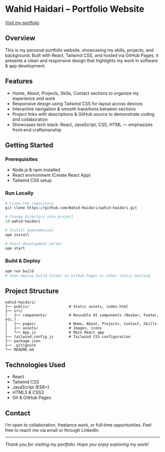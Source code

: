 # Wahid Haidari – Portfolio Website
[Visit my portfolio](https://wahid-haidari.github.io/wahid-haidari)


## Overview
This is my personal portfolio website, showcasing my skills, projects, and background. Built with React, Tailwind CSS, and hosted via GitHub Pages, it presents a clean and responsive design that highlights my work in software & app development.

## Features
- Home, About, Projects, Skills, Contact sections to organize my experience and work  
- Responsive design using Tailwind CSS for layout across devices  
- Interactive navigation & smooth transitions between sections  
- Project links with descriptions & GitHub source to demonstrate coding and collaboration  
- Showcases tech stack: React, JavaScript, CSS, HTML — emphasizes front‑end craftsmanship

## Getting Started

### Prerequisites
- Node.js & npm installed  
- React environment (Create React App)  
- Tailwind CSS setup  

### Run Locally
```bash
# Clone the repository
git clone https://github.com/Wahid-Haidari/wahid-haidari.git

# Change directory into project
cd wahid-haidari

# Install dependencies
npm install

# Start development server
npm start
```

### Build & Deploy
```bash
npm run build
# then deploy build folder to GitHub Pages or other static hosting
```

## Project Structure
```
wahid-haidari/
├── public/                  # Static assets, index.html
├── src/
│   ├── components/          # Reusable UI components (Navbar, Footer, etc.)
│   ├── pages/               # Home, About, Projects, Contact, Skills
│   ├── assets/              # Images, icons
│   └── App.js               # Main React app
├── tailwind.config.js       # Tailwind CSS configuration
├── package.json
├── .gitignore
└── README.md
```

## Technologies Used
- React  
- Tailwind CSS  
- JavaScript (ES6+)  
- HTML5 & CSS3  
- Git & GitHub Pages  

## Contact
I’m open to collaboration, freelance work, or full‑time opportunities. Feel free to reach me via email or through LinkedIn.  

---

*Thank you for visiting my portfolio. Hope you enjoy exploring my work!*  

